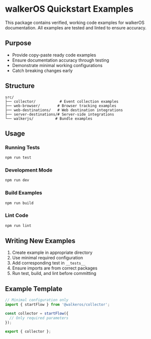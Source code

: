 # walkerOS Quickstart Examples

This package contains verified, working code examples for walkerOS
documentation. All examples are tested and linted to ensure accuracy.

## Purpose

- Provide copy-paste ready code examples
- Ensure documentation accuracy through testing
- Demonstrate minimal working configurations
- Catch breaking changes early

## Structure

```
src/
├── collector/           # Event collection examples
├── web-browser/        # Browser tracking examples
├── web-destinations/   # Web destination integrations
├── server-destinations/# Server-side integrations
└── walkerjs/          # Bundle examples
```

## Usage

### Running Tests

```bash
npm run test
```

### Development Mode

```bash
npm run dev
```

### Build Examples

```bash
npm run build
```

### Lint Code

```bash
npm run lint
```

## Writing New Examples

1. Create example in appropriate directory
2. Use minimal required configuration
3. Add corresponding test in `__tests__`
4. Ensure imports are from correct packages
5. Run test, build, and lint before committing

## Example Template

```typescript
// Minimal configuration only
import { startFlow } from '@walkeros/collector';

const collector = startFlow({
  // Only required parameters
});

export { collector };
```
